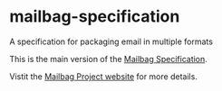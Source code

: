 # mailbag-specification
A specification for packaging email in multiple formats

This is the main version of the [Mailbag Specification](https://archives.albany.edu/mailbag/spec/).

Vistit the [Mailbag Project website](https://archives.albany.edu/mailbag/) for more details.